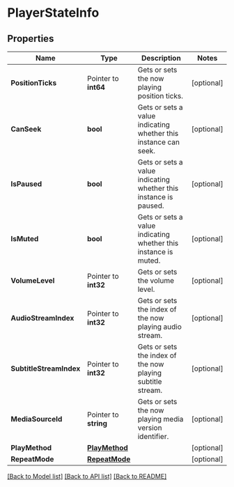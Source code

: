 # PlayerStateInfo

## Properties

Name | Type | Description | Notes
------------ | ------------- | ------------- | -------------
**PositionTicks** | Pointer to **int64** | Gets or sets the now playing position ticks. | [optional] 
**CanSeek** | **bool** | Gets or sets a value indicating whether this instance can seek. | [optional] 
**IsPaused** | **bool** | Gets or sets a value indicating whether this instance is paused. | [optional] 
**IsMuted** | **bool** | Gets or sets a value indicating whether this instance is muted. | [optional] 
**VolumeLevel** | Pointer to **int32** | Gets or sets the volume level. | [optional] 
**AudioStreamIndex** | Pointer to **int32** | Gets or sets the index of the now playing audio stream. | [optional] 
**SubtitleStreamIndex** | Pointer to **int32** | Gets or sets the index of the now playing subtitle stream. | [optional] 
**MediaSourceId** | Pointer to **string** | Gets or sets the now playing media version identifier. | [optional] 
**PlayMethod** | [**PlayMethod**](PlayMethod.md) |  | [optional] 
**RepeatMode** | [**RepeatMode**](RepeatMode.md) |  | [optional] 

[[Back to Model list]](../README.md#documentation-for-models) [[Back to API list]](../README.md#documentation-for-api-endpoints) [[Back to README]](../README.md)


